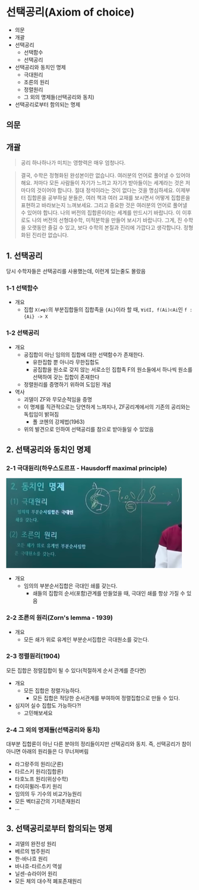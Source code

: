 # 선택공리(Axiom of choice)

- 의문
- 개괄
- 선택공리
  - 선택함수
  - 선택공리
- 선택공리와 동치인 명제
  - 극대원리
  - 조른의 원리
  - 정렬원리
  - 그 외의 명제들(선택공리와 동치)
- 선택공리로부터 함의되는 명제

## 의문

## 개괄

> 공리 하나하나가 미치는 영향력은 매우 엄청나다.

> 결국, 수학은 정형화된 완성본이란 없습니다. 여러분의 언어로 풀어낼 수 있어야 해요. 저마다 모든 사람들이 자기가 느끼고 자기가 받아들이는 세계라는 것은 저마다의 것이어야 합니다. 절대 정석이라는 것이 없다는 것을 명심하세요. 이제부터 집합론을 공부하실 분들은, 여러 책과 여러 교재를 보시면서 어떻게 집합론을 표현하고 바라보는지 느껴보세요. 그리고 중요한 것은 여러분의 언어로 풀어낼 수 있어야 합니다. 나의 버전의 집합론이라는 세계를 만드시기 바랍니다. 이 이후로도 나의 버전의 선형대수학, 미적분학을 만들어 보시기 바랍니다. 그게, 진 수학을 오랫동안 즐길 수 있고, 보다 수학의 본질과 진리에 가깝다고 생각합니다. 정형화된 진리란 없습니다.

## 1. 선택공리

당시 수학자들은 선택공리를 사용했는데, 이런게 있는줄도 몰랐음

### 1-1 선택함수

- 개요
  - 집합 `X(≠φ)`의 부분집합들의 집합족을 `{Ai}`이라 할 때, `∀i∈I, f(Ai)⊂Ai`인 `f : {Ai} -> X`

### 1-2 선택공리

- 개요
  - 공집합이 아닌 임의의 집합에 대한 선택함수가 존재한다.
    - 유한집합 뿐 아니라 무한집합도
    - 공집합을 원소로 갖지 않는 서로소인 집합족 F의 원소들에서 하나씩 원소를 선택하여 갖는 집합이 존재한다
  - 정렬원리를 증명하기 위하여 도입된 개념
- 역사
  - 괴델이 ZF와 무모순적임을 증명
  - 이 명제를 직관적으로는 당연하게 느껴지나, ZF공리계에서의 기존의 공리와는 독립임이 밝혀짐
    - 폴 코헨의 강제법(1963)
  - 위의 발견으로 인하여 선택공리를 참으로 받아들일 수 있었음

## 2. 선택공리와 동치인 명제

### 2-1 극대원리(하우스도르프 - Hausdorff maximal principle)

![](./images/ch8/hausdorff_maximal_principle.png)

- 개요
  - 임의의 부분순서집합은 극대인 쇄를 갖는다.
    - 쇄들의 집합의 순서(포함)관계를 만들었을 때, 극대인 쇄를 항상 가질 수 있음

### 2-2 조른의 원리(Zorn's lemma - 1939)

- 개요
  - 모든 쇄가 위로 유계인 부분순서집합은 극대원소를 갖는다.

### 2-3 정렬원리(1904)

모든 집합은 정렬집합이 될 수 있다(적절하게 순서 관계를 준다면)

- 개요
  - 모든 집합은 정렬가능하다.
    - 모든 집합은 적당한 순서관계를 부여하여 정렬집합으로 만들 수 있다.
- 심지어 실수 집합도 가능하다?!
  - 고민해보세요

### 2-4 그 외의 명제들(선택공리와 동치)

대부분 집합론이 아닌 다른 분야의 정리들이지만 선택공리와 동치. 즉, 선택공리가 참이 아니면 아래의 원리들은 다 무너져버림

- 라그랑주의 원리(군론)
- 타르스키 원리(집합론)
- 타호노프 원리(위상수학)
- 타이히뮐러-투키 원리
- 임의의 두 기수의 비교가능원리
- 모든 벡터공간의 기저존재원리
- ...

## 3. 선택공리로부터 함의되는 명제

- 괴델의 완전성 원리
- 베르의 범주원리
- 한-바나흐 원리
- 바나흐-타르스키 역설
- 닐센-슈라이어 원리
- 모든 체의 대수적 폐포존재원리
